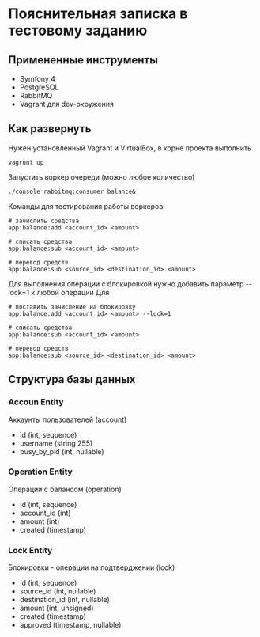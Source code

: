 
# Пояснительная записка в тестовому заданию

## Примененные инструменты

* Symfony 4
* PostgreSQL
* RabbitMQ
* Vagrant для dev-окружения

## Как развернуть

Нужен установленный Vagrant и VirtualBox, в корне проекта выполнить

```
vagrunt up
```

Запустить воркер очереди (можно любое количество)

```
./console rabbitmq:consumer balance&
```

Команды для тестирования работы воркеров:

```
# зачислить средства
app:balance:add <account_id> <amount>

# списать средства
app:balance:sub <account_id> <amount>

# перевод средств
app:balance:sub <source_id> <destination_id> <amount>

```

Для выполнения операции с блокировкой нужно добавить параметр --lock=1 к любой операции
Для

```
# поставить зачисление на блокировку
app:balance:add <account_id> <amount> --lock=1

# списать средства
app:balance:sub <account_id> <amount>

# перевод средств
app:balance:sub <source_id> <destination_id> <amount>

```

## Структура базы данных

### Accoun Entity

Аккаунты пользователей (account)

* id (int, sequence)
* username (string 255)
* busy_by_pid (int, nullable)

### Operation Entity

Операции с балансом (operation)

* id (int, sequence)
* account_id (int)
* amount (int)
* created (timestamp)

### Lock Entity

Блокировки - операции на подтверджении (lock)

* id (int, sequence)
* source_id (int, nullable)
* destination_id (int, nullable)
* amount (int, unsigned)
* created (timestamp)
* approved (timestamp, nullable)



